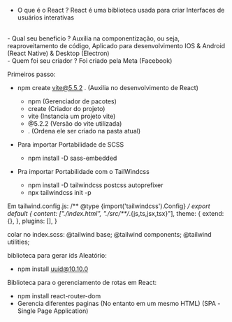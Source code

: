  
 - O que é o React ?
React é uma biblioteca usada para criar Interfaces de usuários interativas
<br>
- Qual seu beneficio ?
Auxilia na componentização, ou seja, reaproveitamento de código, Aplicado para desenvolvimento IOS & Android (React Native) & Desktop (Electron)
<br>
- Quem foi seu criador ?
  Foi criado pela Meta (Facebook)


Primeiros passo:
- npm create vite@5.5.2 . (Auxilia no desenvolvimento de React)
  -  npm (Gerenciador de pacotes)
  -  create (Criador do projeto)
  -  vite (Instancia um projeto vite)
  -  @5.2.2 (Versão do vite utilizada)
  -  . (Ordena ele ser criado na pasta atual)


- Para importar Portabilidade de SCSS
  - npm install -D sass-embedded

- Pra importar Portabilidade com o TailWindcss
  - npm install -D tailwindcss postcss autoprefixer
  - npx tailwindcss init -p

Em tailwind.config.js:
  /** @type {import('tailwindcss').Config} */
  export default {
    content: ["./index.html", "./src/**/*.{js,ts,jsx,tsx}"],
    theme: {
      extend: {},
    },
    plugins: [],
  }



colar no index.scss:
  @tailwind base;
  @tailwind components;
  @tailwind utilities;

biblioteca para gerar ids Aleatório: 
  - npm install uuid@10.10.0


Biblioteca para o gerenciamento de rotas em React:
  - npm install react-router-dom
  - Gerencia diferentes paginas (No entanto em um mesmo HTML) (SPA -Single Page Application)